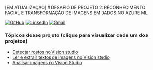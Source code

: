 [EM ATUALIZAÇÃO] # DESAFIO DE PROJETO 2: RECONHECIMENTO FACIAL E TRANSFORMAÇÃO DE IMAGENS EM DADOS NO AZURE ML

[![GitHub](https://img.shields.io/badge/GitHub-000?style=for-the-badge&logo=github&logoColor=30A3DC)](https://github.com/fanzz293)
[![LinkedIn](https://img.shields.io/badge/LinkedIn-000?style=for-the-badge&logo=LinkedIn&logoColor=30A3DC)](https://www.linkedin.com/in/fabricio-vieira-8bb2b298/)
[![Gmail](https://img.shields.io/badge/Gmail-000?style=for-the-badge&logo=Gmail&logoColor=30)](https://www.linkedin.com/in/fabricio-vieira-8bb2b298/)

### Tópicos desse projeto (clique para visualizar cada um dos projetos)

* [Detectar rostos no Vision studio](https://github.com/fanzz293/projeto2_ml-ai900/blob/main/projects/detectFaces.md/)
* [Ler e extrair textos de imagens no Vision studio](https://github.com/fanzz293/projeto2_ml-ai900/blob/main/projects/readText.md/)
* [Analisar imagens no Vision Studio](https://github.com/fanzz293/projeto2_ml-ai900/blob/main/projects/analyzeImages.md/)
